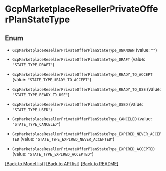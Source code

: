 # GcpMarketplaceResellerPrivateOfferPlanStateType

## Enum


* `GcpMarketplaceResellerPrivateOfferPlanStateType_UNKNOWN` (value: `""`)

* `GcpMarketplaceResellerPrivateOfferPlanStateType_DRAFT` (value: `"STATE_TYPE_DRAFT"`)

* `GcpMarketplaceResellerPrivateOfferPlanStateType_READY_TO_ACCEPT` (value: `"STATE_TYPE_READY_TO_ACCEPT"`)

* `GcpMarketplaceResellerPrivateOfferPlanStateType_READY_TO_USE` (value: `"STATE_TYPE_READY_TO_USE"`)

* `GcpMarketplaceResellerPrivateOfferPlanStateType_USED` (value: `"STATE_TYPE_USED"`)

* `GcpMarketplaceResellerPrivateOfferPlanStateType_CANCELED` (value: `"STATE_TYPE_CANCELED"`)

* `GcpMarketplaceResellerPrivateOfferPlanStateType_EXPIRED_NEVER_ACCEPTED` (value: `"STATE_TYPE_EXPIRED_NEVER_ACCEPTED"`)

* `GcpMarketplaceResellerPrivateOfferPlanStateType_EXPIRED_ACCEPTED` (value: `"STATE_TYPE_EXPIRED_ACCEPTED"`)


[[Back to Model list]](../README.md#documentation-for-models) [[Back to API list]](../README.md#documentation-for-api-endpoints) [[Back to README]](../README.md)


